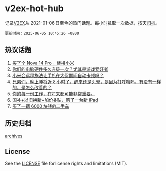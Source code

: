 # v2ex-hot-hub

 记录[V2EX](https://www.v2ex.com/)从 2021-01-06 日至今的热门话题。每小时抓取一次数据，按天[归档](archives)。

`更新时间：2025-06-05 10:45:26 +0800`

## 热议话题

1. [买了个 Nova 14 Pro ，替换小米](https://www.v2ex.com/t/1136228)
1. [你们的电脑硬件多久升级一次？尤其是游戏爱好者](https://www.v2ex.com/t/1136229)
1. [小米会远程施法让手机在大促期间自动卡顿吗？](https://www.v2ex.com/t/1136290)
1. [兄弟们，晚上睡将近 8 小时了，醒来还是头晕，是因为打呼噜吗，有没有一样的，是怎么改善的？](https://www.v2ex.com/t/1136430)
1. [你的每一份工作，在将来都可能非常重要。](https://www.v2ex.com/t/1136350)
1. [国补+以旧换新+加价补贴，购了一台新 iPad](https://www.v2ex.com/t/1136285)
1. [买了一辆 6000 块钱的二手车](https://www.v2ex.com/t/1136307)

## 历史归档

[archives](archives)

## License

See the [LICENSE](LICENSE) file for license rights and limitations (MIT).
